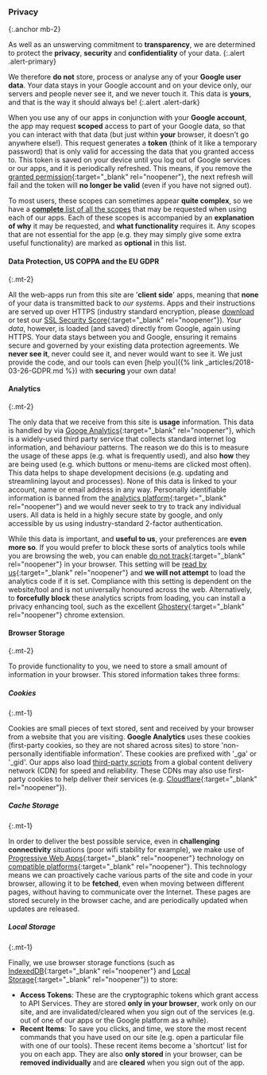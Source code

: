 ### Privacy
{:.anchor mb-2}

As well as an unswerving commitment to __transparency__, we are determined to protect the __privacy__, __security__ and __confidentiality__ of your data.
{:.alert .alert-primary}

We therefore __do not__ store, process or analyse any of your __Google user data__. Your data stays in your Google account and on your device only, our servers and people never see it, and we never touch it. This data is __yours__, and that is the way it should always be!
{:.alert .alert-dark}

When you use any of our apps in conjunction with your __Google account__, the app may request __scoped__ access to part of your Google data, so that you can interact with that data (but just within __your__ browser, it doesn't go anywhere else!). This request generates a __token__ (think of it like a temporary password) that is only valid for accessing the data that you granted access to. This token is saved on your device until you log out of Google services or our apps, and it is periodically refreshed. This means, if you remove the [granted permission](https://security.google.com/settings/security/permissions){:target="_blank" rel="noopener"}, the next refresh will fail and the token will __no longer be valid__ (even if you have not signed out).

To most users, these scopes can sometimes appear __quite complex__, so we have a [__complete__ list of all the scopes](/scopes) that may be requested when using each of our apps. Each of these scopes is accompanied by an __explanation of why__ it may be requested, and __what functionality__ requires it. Any scopes that are not essential for the app (e.g. they may simply give some extra useful functionality) are marked as __optional__ in this list.

#### Data Protection, US COPPA and the EU GDPR
{:.mt-2}

All the web-apps run from this site are '__client side__' apps, meaning that __none__ of your data is transmitted back to _our systems_. Apps and their instructions are served up over HTTPS (industry standard encryption, please [download](/docs/educ-io-ssl.pdf) or test our [SSL Security Score](https://www.htbridge.com/ssl/){:target="_blank" rel="noopener"}). *Your data*, however, is loaded (and saved) directly from Google, again using HTTPS. Your data stays between you and Google, ensuring it remains secure and governed by your existing data protection agreements. We __never see it__, never could see it, and never would want to see it. We just provide the code, and our tools can even [help you]({% link _articles/2018-03-26-GDPR.md %}) with __securing__ your own data!

#### Analytics
{:.mt-2}

The only data that we receive from this site is __usage__ information. This data is handled by via [Googe Analytics](https://en.wikipedia.org/wiki/Google_Analytics){:target="_blank" rel="noopener"}, which is a widely-used third party service that collects standard internet log information, and behaviour patterns. The reason we do this is to measure the usage of these apps (e.g. what is frequently used), and also __how__ they are being used (e.g. which buttons or menu-items are clicked most often). This data helps to shape development decisions (e.g. updating and streamlining layout and processes). None of this data is linked to your account, name or email address in any way. Personally identifiable information is banned from the [analytics platform](https://support.google.com/analytics/answer/6004245){:target="_blank" rel="noopener"} and we would never seek to try to track any individual users. All data is held in a highly secure state by google, and only accessible by us using industry-standard 2-factor authentication.

While this data is important, and __useful to us__, your preferences are __even more so__. If you would prefer to block these sorts of analytics tools while you are browsing the web, you can enable [do not track](http://donottrack.us/){:target="_blank" rel="noopener"} in your browser. This setting will be [read by us](https://github.com/Educ-IO/educ-io.github.io/blob/master/_includes/analytics.html){:target="_blank" rel="noopener"} and __we will not attempt__ to load the analytics code if it is set. Compliance with this setting is dependent on the website/tool and is not universally honoured across the web. Alternatively, to __forcefully block__ these analytics scripts from loading, you can install a privacy enhancing tool, such as the excellent [Ghostery](https://www.ghostery.com/){:target="_blank" rel="noopener"} chrome extension.

#### Browser Storage
{:.mt-2}

To provide functionality to you, we need to store a small amount of information in your browser. This stored information takes three forms:

##### Cookies
{:.mt-1}

Cookies are small pieces of text stored, sent and received by your browser from a website that you are visiting. __Google Analytics__ uses these cookies (first-party cookies, so they are not shared across sites) to store 'non-personally identifiable information'. These cookies are prefixed with '_ga' or '_gid'. Our apps also load [third-party scripts](/credits/) from a global content delivery network (CDN) for speed and reliability. These CDNs may also use first-party cookies to help deliver their services (e.g. [Cloudflare](https://www.cloudflare.com/cookie-policy/){:target="_blank" rel="noopener"}).

##### Cache Storage
{:.mt-1}

In order to deliver the best possible service, even in __challenging connectivity__ situations (poor wifi stability for example), we make use of [Progressive Web Apps](https://developers.google.com/web/progressive-web-apps/){:target="_blank" rel="noopener"} technology on [compatible platforms](http://caniuse.com/#feat=serviceworkers){:target="_blank" rel="noopener"}. This technology means we can proactively cache various parts of the site and code in your browser, allowing it to be __fetched__, even when moving between different pages, without having to communicate over the Internet. These pages are stored securely in the browser cache, and are periodically updated when updates are released.

##### Local Storage
{:.mt-1}

Finally, we use browser storage functions (such as [IndexedDB](https://developer.mozilla.org/en-US/docs/Web/API/IndexedDB_API/Basic_Concepts_Behind_IndexedDB){:target="_blank" rel="noopener"} and [Local Storage](https://developer.mozilla.org/en-US/docs/Web/API/Storage){:target="_blank" rel="noopener"}) to store:
- __Access Tokens__: These are the cryptographic tokens which grant access to API Services. They are stored __only in your browser__, work only on our site, and are invalidated/cleared when you sign out of the services (e.g. out of one of our apps or the Google platform as a while).
- __Recent Items__: To save you clicks, and time, we store the most recent commands that you have used on our site (e.g. open a particular file with one of our tools). These recent items become a 'shortcut' list for you on each app. They are also __only stored__ in your browser, can be __removed individually__ and are __cleared__ when you sign out of the app.